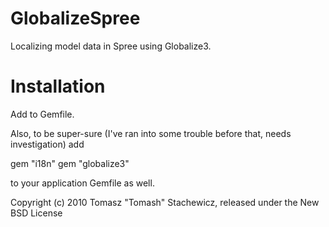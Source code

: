 GlobalizeSpree
==============

Localizing model data in Spree using Globalize3.

Installation
============

Add to Gemfile.

Also, to be super-sure (I've ran into some trouble before that, needs investigation) add

gem "i18n"
gem "globalize3"

to your application Gemfile as well.



Copyright (c) 2010 Tomasz "Tomash" Stachewicz, released under the New BSD License
